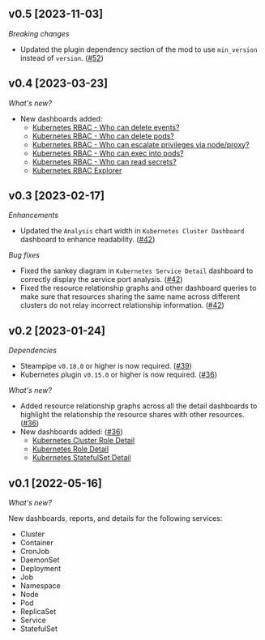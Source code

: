 ## v0.5 [2023-11-03]

_Breaking changes_

- Updated the plugin dependency section of the mod to use `min_version` instead of `version`. ([#52](https://github.com/turbot/steampipe-mod-kubernetes-insights/pull/52))

## v0.4 [2023-03-23]

_What's new?_

- New dashboards added:
  - [Kubernetes RBAC - Who can delete events?](https://hub.steampipe.io/mods/turbot/kubernetes_insights/dashboards/dashboard.rbac_event_delete_report)
  - [Kubernetes RBAC - Who can delete pods?](https://hub.steampipe.io/mods/turbot/kubernetes_insights/dashboards/dashboard.rbac_pod_delete_report)
  - [Kubernetes RBAC - Who can escalate privileges via node/proxy?](https://hub.steampipe.io/mods/turbot/kubernetes_insights/dashboards/dashboard.rbac_nodes_proxy_escalate_report)
  - [Kubernetes RBAC - Who can exec into pods?](https://hub.steampipe.io/mods/turbot/kubernetes_insights/dashboards/dashboard.rbac_pod_exec_report)
  - [Kubernetes RBAC - Who can read secrets?](https://hub.steampipe.io/mods/turbot/kubernetes_insights/dashboards/dashboard.rbac_secret_read_report)
  - [Kubernetes RBAC Explorer](https://hub.steampipe.io/mods/turbot/kubernetes_insights/dashboards/dashboard.rbac_explorer)

## v0.3 [2023-02-17]

_Enhancements_

- Updated the `Analysis` chart width in `Kubernetes Cluster Dashboard` dashboard to enhance readability. ([#42](https://github.com/turbot/steampipe-mod-kubernetes-insights/pull/42))

_Bug fixes_

- Fixed the sankey diagram in `Kubernetes Service Detail` dashboard to correctly display the service port analysis. ([#42](https://github.com/turbot/steampipe-mod-kubernetes-insights/pull/42))
- Fixed the resource relationship graphs and other dashboard queries to make sure that resources sharing the same name across different clusters do not relay incorrect relationship information. ([#42](https://github.com/turbot/steampipe-mod-kubernetes-insights/pull/42))

## v0.2 [2023-01-24]

_Dependencies_

- Steampipe `v0.18.0` or higher is now required. ([#39](https://github.com/turbot/steampipe-mod-kubernetes-insights/pull/39))
- Kubernetes plugin `v0.15.0` or higher is now required. ([#36](https://github.com/turbot/steampipe-mod-kubernetes-insights/pull/36))

_What's new?_

- Added resource relationship graphs across all the detail dashboards to highlight the relationship the resource shares with other resources. ([#36](https://github.com/turbot/steampipe-mod-kubernetes-insights/pull/36))
- New dashboards added: ([#36](https://github.com/turbot/steampipe-mod-kubernetes-insights/pull/36))
  - [Kubernetes Cluster Role Detail](https://hub.steampipe.io/mods/turbot/kubernetes_insights/dashboards/dashboard.cluster_role_detail)
  - [Kubernetes Role Detail](https://hub.steampipe.io/mods/turbot/kubernetes_insights/dashboards/dashboard.role_detail)
  - [Kubernetes StatefulSet Detail](https://hub.steampipe.io/mods/turbot/kubernetes_insights/dashboards/dashboard.statefulset_detail)

## v0.1 [2022-05-16]

_What's new?_

New dashboards, reports, and details for the following services:
- Cluster
- Container
- CronJob
- DaemonSet
- Deployment
- Job
- Namespace
- Node
- Pod
- ReplicaSet
- Service
- StatefulSet
